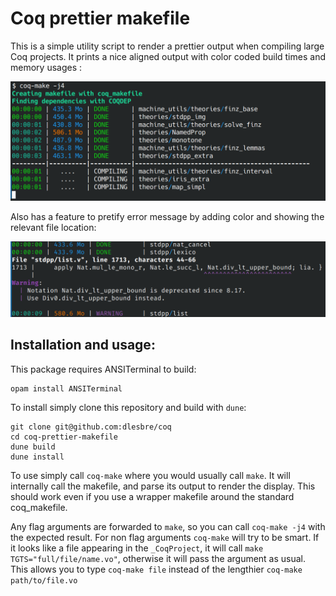 <!-- LTeX: language=en -->

# Coq prettier makefile

This is a simple utility script to render a prettier output when compiling large
Coq projects. It prints a nice aligned output with color coded build times and memory usages :

![](render.png)

Also has a feature to pretify error message by adding color and showing the relevant
file location:

![](warning.png)

## Installation and usage:

This package requires ANSITerminal to build:

```console
opam install ANSITerminal
```

To install simply clone this repository and build with `dune`:

```console
git clone git@github.com:dlesbre/coq
cd coq-prettier-makefile
dune build
dune install
```

To use simply call `coq-make` where you would usually call `make`. It will
internally call the makefile, and parse its output to render the display. This
should work even if you use a wrapper makefile around the standard coq_makefile.

Any flag arguments are forwarded to `make`, so you can call `coq-make -j4` with
the expected result. For non flag arguments `coq-make` will try to be smart. If
it looks like a file appearing in the `_CoqProject`, it will call `make
TGTS="full/file/name.vo"`, otherwise it will pass the argument as usual. This
allows you to type `coq-make file` instead of the lengthier `coq-make
path/to/file.vo`

